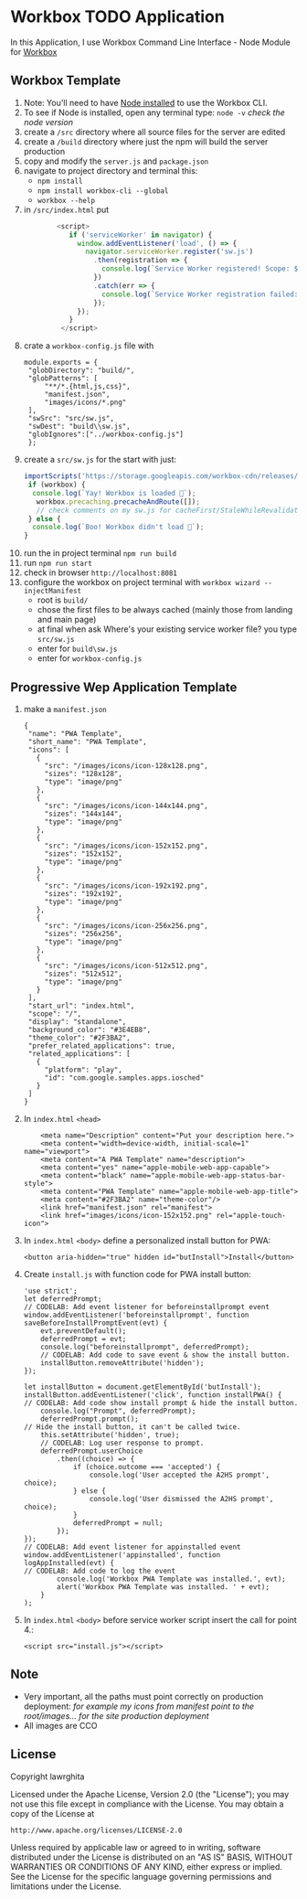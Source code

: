 # Workbox TODO Application

In this Application, I use Workbox Command Line Interface - Node Module for [Workbox](https://workboxjs.org/) 
## Workbox Template
1. Note: You'll need to have [Node installed](https://nodejs.org/en/download/) to use the Workbox CLI.
2. To see if Node is installed, open any terminal type: `node -v`  *check the node version*
3. create a `/src` directory where all source files for the server are edited 
4. create a `/build` directory where just the npm will build the server production
5. copy and modify the `server.js` and `package.json`
6. navigate to project directory and terminal this: 
    * `npm install` 
    * `npm install workbox-cli --global`
    * `workbox --help`
7. in `/src/index.html` put
    ```javascript
            <script>
               if ('serviceWorker' in navigator) {
                 window.addEventListener('load', () => {
                   navigator.serviceWorker.register('sw.js')
                     .then(registration => {
                       console.log(`Service Worker registered! Scope: ${registration.scope}`);
                     })
                     .catch(err => {
                       console.log(`Service Worker registration failed: ${err}`);
                     });
                 });
               }
             </script>
     ```
  8. crate a `workbox-config.js` file with
     ```
     module.exports = {
      "globDirectory": "build/",
      "globPatterns": [
          "**/*.{html,js,css}",
          "manifest.json",
          "images/icons/*.png"
      ],
      "swSrc": "src/sw.js",
      "swDest": "build\\sw.js",
      "globIgnores":["../workbox-config.js"]
      };
        ```
 9. create a `src/sw.js` for the start with just:
     ``` javascript
     importScripts('https://storage.googleapis.com/workbox-cdn/releases/3.5.0/workbox-sw.js');
      if (workbox) {
       console.log(`Yay! Workbox is loaded 🎉`);
        workbox.precaching.precacheAndRoute([]);
        // check comments on my sw.js for cacheFirst/StaleWhileRevalidate/networkFirst
      } else {
       console.log(`Boo! Workbox didn't load 😬`);
     }
     ```
10. run the in project terminal `npm run build`
11. run `npm run start`
12. check in browser `http://localhost:8081`
13. configure the workbox on project terminal with `workbox wizard --injectManifest`
    * root is `build/`
    * chose the first files to be always cached (mainly those from landing and main page) 
    * at final when ask Where's your existing service worker file? you type `src/sw.js`
    * enter for `build\sw.js`
    * enter for `workbox-config.js`
 
 ## Progressive Wep Application Template
1. make a `manifest.json`
     ```
    {
      "name": "PWA Template",
      "short_name": "PWA Template",
      "icons": [
        {
          "src": "/images/icons/icon-128x128.png",
          "sizes": "128x128",
          "type": "image/png"
        },
        {
          "src": "/images/icons/icon-144x144.png",
          "sizes": "144x144",
          "type": "image/png"
        },
        {
          "src": "/images/icons/icon-152x152.png",
          "sizes": "152x152",
          "type": "image/png"
        },
        {
          "src": "/images/icons/icon-192x192.png",
          "sizes": "192x192",
          "type": "image/png"
        },
        {
          "src": "/images/icons/icon-256x256.png",
          "sizes": "256x256",
          "type": "image/png"
        },
        {
          "src": "/images/icons/icon-512x512.png",
          "sizes": "512x512",
          "type": "image/png"
        }
      ],
      "start_url": "index.html",
      "scope": "/",
      "display": "standalone",
      "background_color": "#3E4EB8",
      "theme_color": "#2F3BA2",
      "prefer_related_applications": true,
      "related_applications": [
        {
          "platform": "play",
          "id": "com.google.samples.apps.iosched"
        }
      ]
    }
    ```    
2. In `index.html` `<head>`
    ```
        <meta name="Description" content="Put your description here.">
        <meta content="width=device-width, initial-scale=1" name="viewport">
        <meta content="A PWA Template" name="description">
        <meta content="yes" name="apple-mobile-web-app-capable">
        <meta content="black" name="apple-mobile-web-app-status-bar-style">
        <meta content="PWA Template" name="apple-mobile-web-app-title">
        <meta content="#2F3BA2" name="theme-color"/>
        <link href="manifest.json" rel="manifest">
        <link href="images/icons/icon-152x152.png" rel="apple-touch-icon">
    ```
 3.  In `index.html` `<body>` define a personalized install button for PWA:
     ```
     <button aria-hidden="true" hidden id="butInstall">Install</button>
     ```
 4. Create `install.js` with function code for PWA install button:
    ```
    'use strict';
    let deferredPrompt;
    // CODELAB: Add event listener for beforeinstallprompt event
    window.addEventListener('beforeinstallprompt', function saveBeforeInstallPromptEvent(evt) {
        evt.preventDefault();
        deferredPrompt = evt;
        console.log("beforeinstallprompt", deferredPrompt);
        // CODELAB: Add code to save event & show the install button.
        installButton.removeAttribute('hidden');
    });
    
    let installButton = document.getElementById('butInstall');
    installButton.addEventListener('click', function installPWA() {
    // CODELAB: Add code show install prompt & hide the install button.
        console.log("Prompt", deferredPrompt);
        deferredPrompt.prompt();
    // Hide the install button, it can't be called twice.
        this.setAttribute('hidden', true);
        // CODELAB: Log user response to prompt.
        deferredPrompt.userChoice
            .then((choice) => {
                if (choice.outcome === 'accepted') {
                    console.log('User accepted the A2HS prompt', choice);
                } else {
                    console.log('User dismissed the A2HS prompt', choice);
                }
                deferredPrompt = null;
            });
    });
    // CODELAB: Add event listener for appinstalled event
    window.addEventListener('appinstalled', function logAppInstalled(evt) {
    // CODELAB: Add code to log the event
            console.log('Workbox PWA Template was installed.', evt);
            alert('Workbox PWA Template was installed. ' + evt);
        }
    );
     ```
 5. In `index.html` `<body>` before service worker script insert the call for point 4.:
     ```
     <script src="install.js"></script>
     ```
## Note
- Very important, all the paths must point correctly on production deployment: *for example my icons from manifest point to the root/images... for the site production deployment*
- All images are CCO
## License
Copyright lawrghita

Licensed under the Apache License, Version 2.0 (the "License");
you may not use this file except in compliance with the License.
You may obtain a copy of the License at

    http://www.apache.org/licenses/LICENSE-2.0

Unless required by applicable law or agreed to in writing, software
distributed under the License is distributed on an "AS IS" BASIS,
WITHOUT WARRANTIES OR CONDITIONS OF ANY KIND, either express or implied.
See the License for the specific language governing permissions and
limitations under the License.